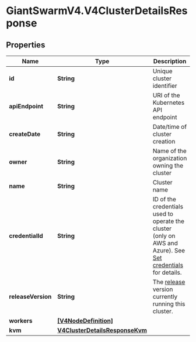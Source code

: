 # GiantSwarmV4.V4ClusterDetailsResponse

## Properties
Name | Type | Description | Notes
------------ | ------------- | ------------- | -------------
**id** | **String** | Unique cluster identifier | [optional] 
**apiEndpoint** | **String** | URI of the Kubernetes API endpoint | [optional] 
**createDate** | **String** | Date/time of cluster creation | [optional] 
**owner** | **String** | Name of the organization owning the cluster | [optional] 
**name** | **String** | Cluster name | [optional] 
**credentialId** | **String** | ID of the credentials used to operate the cluster (only on AWS and Azure). See [Set credentials](#operation/addCredentials) for details.  | [optional] 
**releaseVersion** | **String** | The [release](https://docs.giantswarm.io/api/#tag/releases) version currently running this cluster.  | [optional] 
**workers** | [**[V4NodeDefinition]**](V4NodeDefinition.md) |  | [optional] 
**kvm** | [**V4ClusterDetailsResponseKvm**](V4ClusterDetailsResponseKvm.md) |  | [optional] 


